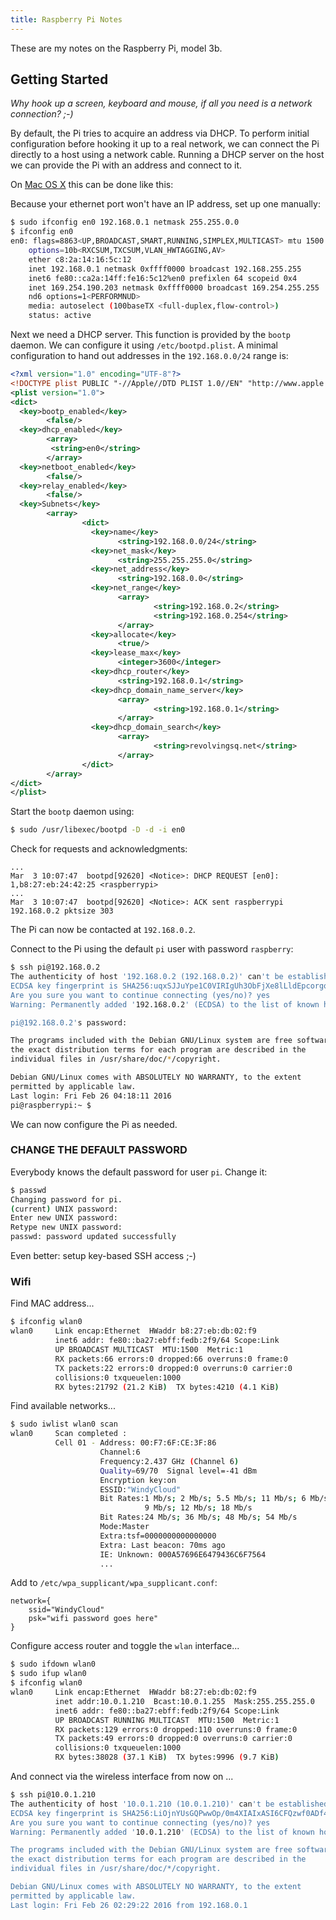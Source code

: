 ```yaml
---
title: Raspberry Pi Notes
---
```


These are my notes on the Raspberry Pi, model 3b.

## Getting Started

*Why hook up a screen, keyboard and mouse, if all you need is a network connection? ;-)*

By default, the Pi tries to acquire an address via DHCP. To perform initial configuration before hooking it up to a real network, we can connect the Pi directly to a host using a network cable. Running a DHCP server on the host we can provide the Pi with an address and connect to it.

On [Mac OS X](Mac_OS_X_Notes.html) this can be done like this:

Because your ethernet port won't have an IP address, set up one manually:

```bash
$ sudo ifconfig en0 192.168.0.1 netmask 255.255.0.0
$ ifconfig en0
en0: flags=8863<UP,BROADCAST,SMART,RUNNING,SIMPLEX,MULTICAST> mtu 1500
	options=10b<RXCSUM,TXCSUM,VLAN_HWTAGGING,AV>
	ether c8:2a:14:16:5c:12 
	inet 192.168.0.1 netmask 0xffff0000 broadcast 192.168.255.255
	inet6 fe80::ca2a:14ff:fe16:5c12%en0 prefixlen 64 scopeid 0x4 
	inet 169.254.190.203 netmask 0xffff0000 broadcast 169.254.255.255
	nd6 options=1<PERFORMNUD>
	media: autoselect (100baseTX <full-duplex,flow-control>)
	status: active
```

Next we need a DHCP server. This function is provided by the `bootp` daemon. We can configure it using `/etc/bootpd.plist`. A minimal configuration to hand out addresses in the `192.168.0.0/24` range is:

```xml
<?xml version="1.0" encoding="UTF-8"?>
<!DOCTYPE plist PUBLIC "-//Apple//DTD PLIST 1.0//EN" "http://www.apple.com/DTDs/PropertyList-1.0.dtd">
<plist version="1.0">
<dict>
  <key>bootp_enabled</key>
        <false/>
  <key>dhcp_enabled</key>
        <array>
         <string>en0</string>
        </array>
  <key>netboot_enabled</key>
        <false/>
  <key>relay_enabled</key>
        <false/>        
  <key>Subnets</key>
        <array>
                <dict>
                  <key>name</key>
                        <string>192.168.0.0/24</string>
                  <key>net_mask</key>
                        <string>255.255.255.0</string>
                  <key>net_address</key>
                        <string>192.168.0.0</string>
                  <key>net_range</key>
                        <array>
                                <string>192.168.0.2</string>
                                <string>192.168.0.254</string>
                        </array>
                  <key>allocate</key>
                        <true/>
                  <key>lease_max</key>
                        <integer>3600</integer>
                  <key>dhcp_router</key>
                        <string>192.168.0.1</string>
                  <key>dhcp_domain_name_server</key>
                        <array>
                                <string>192.168.0.1</string>
                        </array>
                  <key>dhcp_domain_search</key>
                        <array>
                                <string>revolvingsq.net</string>
                        </array>
                </dict>
        </array>
</dict>
</plist>
```

Start the `bootp` daemon using:

```bash
$ sudo /usr/libexec/bootpd -D -d -i en0
```

Check for requests and acknowledgments:

```
...
Mar  3 10:07:47  bootpd[92620] <Notice>: DHCP REQUEST [en0]: 1,b8:27:eb:24:42:25 <raspberrypi>
...
Mar  3 10:07:47  bootpd[92620] <Notice>: ACK sent raspberrypi 192.168.0.2 pktsize 303
```

The Pi can now be contacted at `192.168.0.2`.

Connect to the Pi using the default `pi` user with password `raspberry`:

```bash
$ ssh pi@192.168.0.2
The authenticity of host '192.168.0.2 (192.168.0.2)' can't be established.
ECDSA key fingerprint is SHA256:uqxSJJuYpe1C0VIRIgUh3ObFjXe8lLldEpcorgq6MhM.
Are you sure you want to continue connecting (yes/no)? yes
Warning: Permanently added '192.168.0.2' (ECDSA) to the list of known hosts.

pi@192.168.0.2's password: 

The programs included with the Debian GNU/Linux system are free software;
the exact distribution terms for each program are described in the
individual files in /usr/share/doc/*/copyright.

Debian GNU/Linux comes with ABSOLUTELY NO WARRANTY, to the extent
permitted by applicable law.
Last login: Fri Feb 26 04:18:11 2016
pi@raspberrypi:~ $
```

We can now configure the Pi as needed.

### CHANGE THE DEFAULT PASSWORD

Everybody knows the default password for user `pi`. Change it:

```bash
$ passwd
Changing password for pi.
(current) UNIX password: 
Enter new UNIX password: 
Retype new UNIX password: 
passwd: password updated successfully
```

Even better: setup key-based SSH access ;-)

### Wifi

Find MAC address...

```bash
$ ifconfig wlan0
wlan0     Link encap:Ethernet  HWaddr b8:27:eb:db:02:f9  
          inet6 addr: fe80::ba27:ebff:fedb:2f9/64 Scope:Link
          UP BROADCAST MULTICAST  MTU:1500  Metric:1
          RX packets:66 errors:0 dropped:66 overruns:0 frame:0
          TX packets:22 errors:0 dropped:0 overruns:0 carrier:0
          collisions:0 txqueuelen:1000 
          RX bytes:21792 (21.2 KiB)  TX bytes:4210 (4.1 KiB)
```

Find available networks...

```bash
$ sudo iwlist wlan0 scan
wlan0     Scan completed :
          Cell 01 - Address: 00:F7:6F:CE:3F:86
                    Channel:6
                    Frequency:2.437 GHz (Channel 6)
                    Quality=69/70  Signal level=-41 dBm  
                    Encryption key:on
                    ESSID:"WindyCloud"
                    Bit Rates:1 Mb/s; 2 Mb/s; 5.5 Mb/s; 11 Mb/s; 6 Mb/s
                              9 Mb/s; 12 Mb/s; 18 Mb/s
                    Bit Rates:24 Mb/s; 36 Mb/s; 48 Mb/s; 54 Mb/s
                    Mode:Master
                    Extra:tsf=0000000000000000
                    Extra: Last beacon: 70ms ago
                    IE: Unknown: 000A57696E6479436C6F7564
                    ...
```

Add to `/etc/wpa_supplicant/wpa_supplicant.conf`:

```
network={
    ssid="WindyCloud"
    psk="wifi password goes here"
}
```

Configure access router and toggle the `wlan` interface...

```bash
$ sudo ifdown wlan0
$ sudo ifup wlan0
$ ifconfig wlan0
wlan0     Link encap:Ethernet  HWaddr b8:27:eb:db:02:f9  
          inet addr:10.0.1.210  Bcast:10.0.1.255  Mask:255.255.255.0
          inet6 addr: fe80::ba27:ebff:fedb:2f9/64 Scope:Link
          UP BROADCAST RUNNING MULTICAST  MTU:1500  Metric:1
          RX packets:129 errors:0 dropped:110 overruns:0 frame:0
          TX packets:49 errors:0 dropped:0 overruns:0 carrier:0
          collisions:0 txqueuelen:1000 
          RX bytes:38028 (37.1 KiB)  TX bytes:9996 (9.7 KiB)
```

And connect via the wireless interface from now on ...

```bash
$ ssh pi@10.0.1.210
The authenticity of host '10.0.1.210 (10.0.1.210)' can't be established.
ECDSA key fingerprint is SHA256:LiOjnYUsGQPwwOp/0m4XIAIxASI6CFQzwf0ADf4Vazc.
Are you sure you want to continue connecting (yes/no)? yes
Warning: Permanently added '10.0.1.210' (ECDSA) to the list of known hosts.

The programs included with the Debian GNU/Linux system are free software;
the exact distribution terms for each program are described in the
individual files in /usr/share/doc/*/copyright.

Debian GNU/Linux comes with ABSOLUTELY NO WARRANTY, to the extent
permitted by applicable law.
Last login: Fri Feb 26 02:29:22 2016 from 192.168.0.1
```

